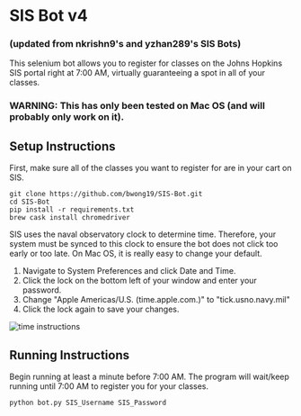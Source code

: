 # SIS Bot v4 #
### (updated from nkrishn9's and yzhan289's SIS Bots)  ###

This selenium bot allows you to register for classes on the Johns Hopkins SIS portal right at 7:00 AM, virtually guaranteeing a spot in all of your classes.

### WARNING: This has only been tested on Mac OS (and will probably only work on it). ###

## Setup Instructions ##
First, make sure all of the classes you want to register for are in your cart on SIS.

```
git clone https://github.com/bwong19/SIS-Bot.git
cd SIS-Bot
pip install -r requirements.txt
brew cask install chromedriver
```

SIS uses the naval observatory clock to determine time. Therefore, your system must be synced to this clock to ensure the bot does not click too early or too late. On Mac OS, it is really easy to change your default.

1. Navigate to System Preferences and click Date and Time.
2. Click the lock on the bottom left of your window and enter your password.
3. Change "Apple Americas/U.S. (time.apple.com.)" to "tick.usno.navy.mil"
4. Click the lock again to save your changes.

![time instructions](https://github.com/bwong19/SIS-Bot/blob/master/time_instruct.png "Logo Title Text 1")


## Running Instructions ##
Begin running at least a minute before 7:00 AM. The program will wait/keep running until 7:00 AM to register you for your classes.
```
python bot.py SIS_Username SIS_Password
```
